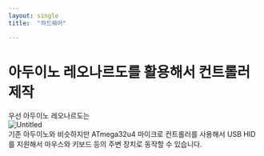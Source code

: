 ```yaml
---
layout: single
title:  "하드웨어"

---
```

# 아두이노 레오나르도를 활용해서 컨트롤러 제작
우선 아두이노 레오나르도는   
![Untitled](https://github.com/kysanAI/github-repository/assets/145781389/b96dacf9-d2d1-4d36-98b9-310cbd746ba2)   
기존 아두이노와 비슷하지만 ATmega32u4 마이크로 컨트롤러를 사용해서 USB HID를 지원해서 마우스와 키보드 등의 주변 장치로 동작할 수 있습니다.